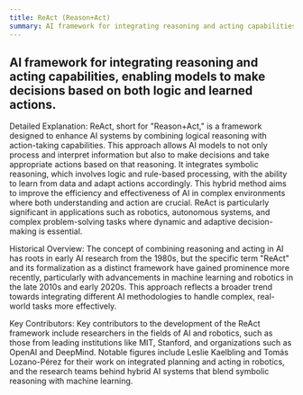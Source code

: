 ```yaml
---
title: ReAct (Reason+Act)
summary: AI framework for integrating reasoning and acting capabilities, enabling models to make decisions based on both logic and learned actions.
---
```

## AI framework for integrating reasoning and acting capabilities, enabling models to make decisions based on both logic and learned actions.

Detailed Explanation:
ReAct, short for "Reason+Act," is a framework designed to enhance AI systems by combining logical reasoning with action-taking capabilities. This approach allows AI models to not only process and interpret information but also to make decisions and take appropriate actions based on that reasoning. It integrates symbolic reasoning, which involves logic and rule-based processing, with the ability to learn from data and adapt actions accordingly. This hybrid method aims to improve the efficiency and effectiveness of AI in complex environments where both understanding and action are crucial. ReAct is particularly significant in applications such as robotics, autonomous systems, and complex problem-solving tasks where dynamic and adaptive decision-making is essential.

Historical Overview:
The concept of combining reasoning and acting in AI has roots in early AI research from the 1980s, but the specific term "ReAct" and its formalization as a distinct framework have gained prominence more recently, particularly with advancements in machine learning and robotics in the late 2010s and early 2020s. This approach reflects a broader trend towards integrating different AI methodologies to handle complex, real-world tasks more effectively.

Key Contributors:
Key contributors to the development of the ReAct framework include researchers in the fields of AI and robotics, such as those from leading institutions like MIT, Stanford, and organizations such as OpenAI and DeepMind. Notable figures include Leslie Kaelbling and Tomás Lozano-Pérez for their work on integrated planning and acting in robotics, and the research teams behind hybrid AI systems that blend symbolic reasoning with machine learning.